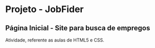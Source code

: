 # Projeto - JobFider 

## Página Inicial - Site para busca de empregos

Atividade, referente as aulas de HTML5 e CSS.


